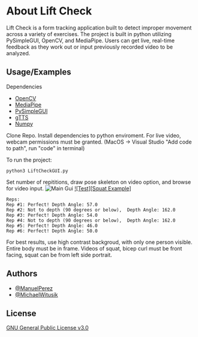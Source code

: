 
# About Lift Check

Lift Check is a form tracking application built to detect improper movement
across a variety of exercises. The project is built in python utilizing PySimpleGUI, OpenCV, and MediaPipe.
Users can get live, real-time feedback as they work out or input previously recorded
video to be analyzed.


## Usage/Examples
Dependencies
- [OpenCV](https://github.com/opencv/opencv)
- [MediaPipe](https://github.com/google/mediapipe)
- [PySimpleGUI](https://github.com/PySimpleGUI/PySimpleGUI)
- [gTTS](https://github.com/pndurette/gTTS)
- [Numpy](https://github.com/numpy/numpy)

Clone Repo. Install dependencies to python enviroment. For live video, webcam permissions
must be granted. (MacOS -> Visual Studio "Add code to path", run "code" in terminal)

To run the project: 
```shell
python3 LiftCheckGUI.py
```
Set number of repititions, draw pose skeleton on video option, and browse for video input.
![Main Gui](https://drive.google.com/uc?export=view&id=1wYbsJmzfV7Kj7mLvsSIE2ANUoPp_TIcH)
[![Test][Squat Example]](https://drive.google.com/uc?export=view&id=1JokEDiSxRQDm_ZfrLQwFEWN2J_e_Hmbv)

```shell
Reps:
Rep #1: Perfect! Depth Angle: 57.0
Rep #2: Not to depth (90 degrees or below),  Depth Angle: 162.0
Rep #3: Perfect! Depth Angle: 54.0
Rep #4: Not to depth (90 degrees or below),  Depth Angle: 162.0
Rep #5: Perfect! Depth Angle: 46.0
Rep #6: Perfect! Depth Angle: 50.0
```
For best results, use high contrast backgroud, with only one person visible. Entire body must be in frame.
Videos of squat, bicep curl must be front facing, squat can be from left side portrait.

## Authors

- [@ManuelPerez](https://github.com/pm9013163)
- [@MichaelWitusik](https://github.com/michaelwitusikk)


## License

[GNU General Public License v3.0](https://github.com/michaelwitusikk/LiftCheck/blob/main/LICENSE)

